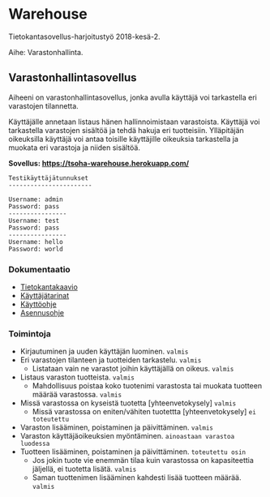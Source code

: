 # Warehouse

Tietokantasovellus-harjoitustyö 2018-kesä-2. 

Aihe: Varastonhallinta.  


## Varastonhallintasovellus

Aiheeni on varastonhallintasovellus, jonka avulla käyttäjä voi tarkastella eri varastojen tilannetta.  

Käyttäjälle annetaan listaus hänen hallinnoimistaan  varastoista. Käyttäjä voi tarkastella varastojen sisältöä ja tehdä hakuja eri tuotteisiin. Ylläpitäjän oikeuksilla käyttäjä voi antaa toisille käyttäjille oikeuksia tarkastella ja muokata eri varastoja ja niiden sisältöä.  


__Sovellus: https://tsoha-warehouse.herokuapp.com/__

```
Testikäyttäjätunnukset 
-----------------------

Username: admin
Password: pass
----------------
Username: test
Password: pass
----------------
Username: hello
Password: world

```  

### Dokumentaatio

- [Tietokantakaavio](https://github.com/hajame/warehouse/blob/master/documentation/images/WarehouseManagementDB.png)  
- [Käyttäjätarinat](https://github.com/hajame/warehouse/blob/master/documentation/user_stories.md)  
- [Käyttöohje](https://github.com/hajame/warehouse/blob/master/documentation/user_guide.md)  
- [Asennusohje](https://github.com/hajame/warehouse/blob/master/documentation/installation_guide.md)


### Toimintoja

- Kirjautuminen ja uuden käyttäjän luominen. `valmis`
- Eri varastojen tilanteen ja tuotteiden tarkastelu. `valmis`
	- Listataan vain ne varastot joihin käyttäjällä on oikeus. `valmis`
- Listaus varaston tuotteista. `valmis`
	- Mahdollisuus poistaa koko tuotenimi varastosta tai muokata tuotteen määrää varastossa. `valmis`
- Missä varastossa on kyseistä tuotetta [yhteenvetokysely] `valmis`
	- Missä varastossa on eniten/vähiten tuotettta [yhteenvetokysely] `ei toteutettu`
- Varaston lisääminen, poistaminen ja päivittäminen. `valmis`
- Varaston käyttäjäoikeuksien myöntäminen. `ainoastaan varastoa luodessa`
- Tuotteen lisääminen, poistaminen ja päivittäminen. `toteutettu osin`
	- Jos jokin tuote vie enemmän tilaa kuin varastossa on kapasiteettia jäljellä, ei tuotetta lisätä. `valmis`
	- Saman tuottenimen lisääminen kahdesti lisää tuotteen määrää. `valmis`
